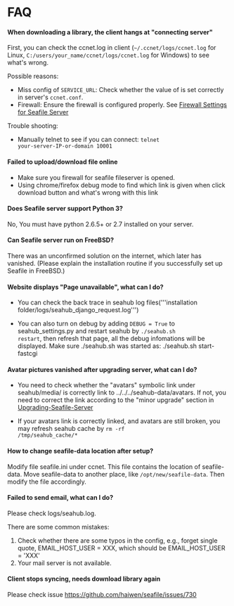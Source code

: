 # FAQ

#### When downloading a library, the client hangs at "connecting server"

First, you can check the ccnet.log in client (``~/.ccnet/logs/ccnet.log`` for
Linux, ``C:/users/your_name/ccnet/logs/ccnet.log`` for Windows) to see what's wrong.

Possible reasons:

* Miss config of  <code>SERVICE_URL</code>: Check whether the value of is set correctly in server's <code>ccnet.conf</code>.
* Firewall: Ensure the firewall is configured properly. See [Firewall Settings for Seafile Server](deploy/using_firewall.md)

Trouble shooting:

* Manually telnet to see if you can connect: <code>telnet your-server-IP-or-domain 10001</code>

#### Failed to upload/download file online

* Make sure you firewall for seafile fileserver is opened.
* Using chrome/firefox debug mode to find which link is given when click download button and what's wrong with this link

#### Does Seafile server support Python 3?

No, You must have python 2.6.5+ or 2.7 installed on your server.

#### Can Seafile server run on FreeBSD?

There was an unconfirmed solution on the internet, which later has vanished.
(Please explain the installation routine if you successfully set up Seafile in FreeBSD.)

#### Website displays "Page unavailable", what can I do?

* You can check the back trace in seahub log files('''installation folder/logs/seahub_django_request.log''')

* You can also turn on debug by adding <code>DEBUG = True</code> to seahub_settings.py and restart seahub by <code>./seahub.sh restart</code>, then refresh that page, all the debug infomations will be displayed. Make sure ./seahub.sh was started as: ./seahub.sh start-fastcgi

#### Avatar pictures vanished after upgrading server, what can I do?

* You need to check whether the "avatars" symbolic link under seahub/media/ is correctly link to ../../../seahub-data/avatars. If not, you need to correct the link according to the "minor upgrade" section in [Upgrading-Seafile-Server](deploy/upgrade.md)

* If your avatars link is correctly linked, and avatars are still broken, you may refresh seahub cache by <code>rm -rf /tmp/seahub_cache/*</code>

#### How to change seafile-data location after setup?

Modify file seafile.ini under ccnet. This file contains the location of seafile-data. Move seafile-data to another place, like `/opt/new/seafile-data`. Then modify the file accordingly.

#### Failed to send email, what can I do?

Please check logs/seahub.log.

There are some common mistakes:

1. Check whether there are some typos in the config, e.g., forget single quote, EMAIL_HOST_USER = XXX, which should be EMAIL_HOST_USER = 'XXX'
1. Your mail server is not available.

#### Client stops syncing, needs download library again

Please check issue https://github.com/haiwen/seafile/issues/730
